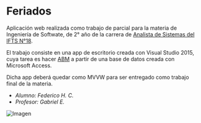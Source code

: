# Feriados

Aplicación web realizada como trabajo de parcial para la materia de Ingeniería de Softwate, de 2° año de la carrera de [Analista de Sistemas del IFTS N°18](http://www.ifts18.edu.ar/).

El trabajo consiste en una app de escritorio creada con Visual Studio 2015, cuya tarea es hacer [ABM](https://es.wikipedia.org/wiki/CRUD) a partir de una base de datos creada con Microsoft Access.

Dicha app deberá quedar como MVVW para ser entregado como trabajo final de la materia.

* *Alumno: Federico H. C.*
* *Profesor: Gabriel E.*

![Imagen](https://i.imgur.com/7QrHmoT.jpg)